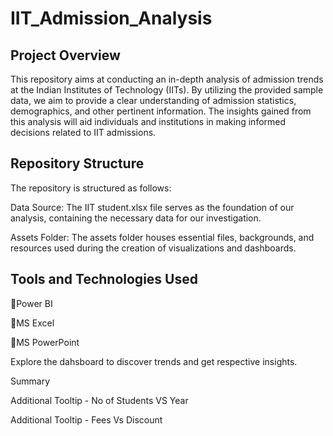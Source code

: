 # IIT_Admission_Analysis

## Project Overview
This repository aims at conducting an in-depth analysis of admission trends at the Indian Institutes of Technology (IITs). By utilizing the provided sample data, we aim to provide a clear understanding of admission statistics, demographics, and other pertinent information. The insights gained from this analysis will aid individuals and institutions in making informed decisions related to IIT admissions.

## Repository Structure
The repository is structured as follows:

Data Source: The IIT student.xlsx file serves as the foundation of our analysis, containing the necessary data for our investigation.

Assets Folder: The assets folder houses essential files, backgrounds, and resources used during the creation of visualizations and dashboards.

## Tools and Technologies Used

📌Power BI

📌MS Excel

📌MS PowerPoint

Explore the dahsboard to discover trends and get respective insights.

Summary 

Additional Tooltip - No of Students VS Year

Additional Tooltip - Fees Vs Discount
